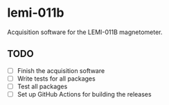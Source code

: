 # lemi-011b
Acquisition software for the LEMI-011B magnetometer.

## TODO
- [ ] Finish the acquisition software
- [ ] Write tests for all packages
- [ ] Test all packages
- [ ] Set up GitHub Actions for building the releases
